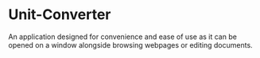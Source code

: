 # Unit-Converter

An application designed for convenience and ease of use as it can be opened on a window alongside browsing webpages or editing documents.
